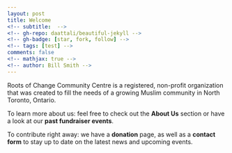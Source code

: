 ```yaml
---
layout: post
title: Welcome
<!-- subtitle:  -->
<!-- gh-repo: daattali/beautiful-jekyll -->
<!-- gh-badge: [star, fork, follow] -->
<!-- tags: [test] -->
comments: false
<!-- mathjax: true -->
<!-- author: Bill Smith -->
---
```


Roots of Change Community Centre is a registered, non-profit organization that was created to fill the needs of a growing Muslim community in North Toronto, Ontario.

To learn more about us: feel free to check out the **About Us** section or have a look at our **past fundraiser events**.

To contribute right away: we have a **donation** page, as well as a **contact form** to stay up to date on the latest news and upcoming events.

